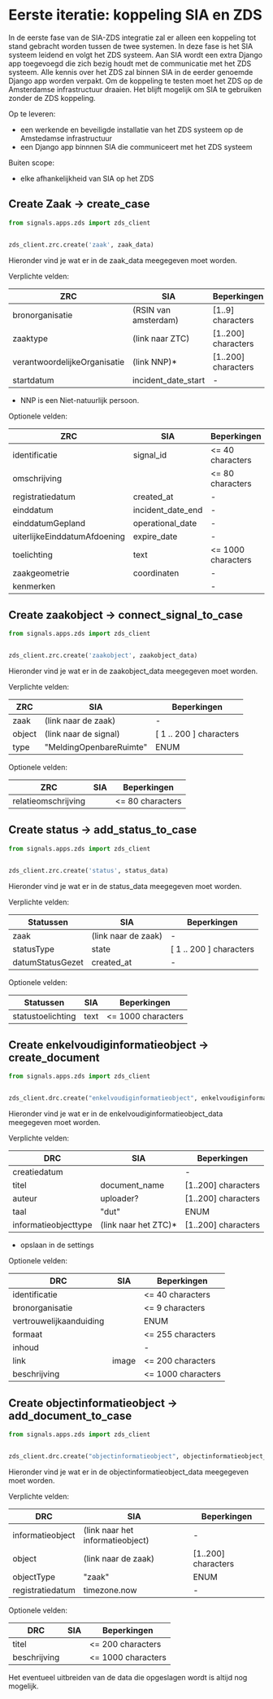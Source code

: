 # Eerste iteratie: koppeling SIA en ZDS
In de eerste fase van de SIA-ZDS integratie zal er alleen een koppeling tot stand
gebracht worden tussen de twee systemen. In deze fase is het SIA systeem leidend
en volgt het ZDS systeem. Aan SIA wordt een extra Django app toegevoegd die zich
bezig houdt met de communicatie met het ZDS systeem. Alle kennis over het ZDS zal
binnen SIA in de eerder genoemde Django app worden verpakt. Om de koppeling te
testen moet het ZDS op de Amsterdamse infrastructuur draaien. Het blijft mogelijk
om SIA te gebruiken zonder de ZDS koppeling.

Op te leveren:
* een werkende en beveiligde installatie van het ZDS systeem op de Amstedamse
  infrastructuur
* een Django app binnnen SIA die communiceert met het ZDS systeem

Buiten scope:
* elke afhankelijkheid van SIA op het ZDS


## Create Zaak -> create_case

```python
from signals.apps.zds import zds_client


zds_client.zrc.create('zaak', zaak_data)
```

Hieronder vind je wat er in de zaak_data meegegeven moet worden.

Verplichte velden:

| ZRC                           | SIA                   | Beperkingen           |
|-------------------------------|-----------------------|-----------------------|
| bronorganisatie               | (RSIN van amsterdam)  | [1..9] characters     |
| zaaktype                      | (link naar ZTC)       | [1..200] characters   |
| verantwoordelijkeOrganisatie  | (link NNP)*           | [1..200] characters   |
| startdatum                    | incident_date_start   | -                     |

* NNP is een Niet-natuurlijk persoon.

Optionele velden:

| ZRC                           | SIA                   | Beperkingen           |
|-------------------------------|-----------------------|-----------------------|
| identificatie                 | signal_id             | <= 40 characters      |
| omschrijving                  |                       | <= 80 characters      |
| registratiedatum              | created_at            | -                     |
| einddatum                     | incident_date_end     | -                     |
| einddatumGepland              | operational_date      | -                     |
| uiterlijkeEinddatumAfdoening  | expire_date           | -                     |
| toelichting                   | text                  | <= 1000 characters    |
| zaakgeometrie                 | coordinaten           | -                     |
| kenmerken                     |                       | -                     |

## Create zaakobject -> connect_signal_to_case

```python
from signals.apps.zds import zds_client


zds_client.zrc.create('zaakobject', zaakobject_data)
```

Hieronder vind je wat er in de zaakobject_data meegegeven moet worden.

Verplichte velden:

| ZRC                   | SIA                     | Beperkingen               |
|-----------------------|-------------------------|---------------------------|
| zaak                  | (link naar de zaak)     | -                         |
| object                | (link naar de signal)   | [ 1 .. 200 ] characters   |
| type                  | "MeldingOpenbareRuimte" | ENUM                      |

Optionele velden:

| ZRC                   | SIA                   | Beperkingen               |
|-----------------------|-----------------------|---------------------------|
| relatieomschrijving   |                       | <= 80 characters          |


## Create status -> add_status_to_case

```python
from signals.apps.zds import zds_client


zds_client.zrc.create('status', status_data)
```

Hieronder vind je wat er in de status_data meegegeven moet worden.

Verplichte velden:

| Statussen             | SIA                 | Beperkingen               |
|-----------------------|---------------------|---------------------------|
| zaak                  | (link naar de zaak) | -                         |
| statusType            | state               | [ 1 .. 200 ] characters   |
| datumStatusGezet      | created_at          | -                         |

Optionele velden:

| Statussen             | SIA                 | Beperkingen               |
|-----------------------|---------------------|---------------------------|
| statustoelichting     | text                | <= 1000 characters        |


## Create enkelvoudiginformatieobject -> create_document

```python
from signals.apps.zds import zds_client


zds_client.drc.create("enkelvoudiginformatieobject", enkelvoudiginformatieobject_data)
```

Hieronder vind je wat er in de enkelvoudiginformatieobject_data meegegeven moet worden.

Verplichte velden:

| DRC                         | SIA                   | Beperkingen           |
|-----------------------------|-----------------------|-----------------------|
| creatiedatum                |                       | -                     |
| titel                       | document_name         | [1..200] characters   |
| auteur                      | uploader?             | [1..200] characters   |
| taal                        | "dut"                 | ENUM                  |
| informatieobjecttype        | (link naar het ZTC)*  | [1..200] characters   |

* opslaan in de settings

Optionele velden:

| DRC                         | SIA                   | Beperkingen           |
|-----------------------------|-----------------------|-----------------------|
| identificatie               |                       | <= 40 characters      |
| bronorganisatie             |                       | <= 9 characters       |
| vertrouwelijkaanduiding     |                       | ENUM                  |
| formaat                     |                       | <= 255 characters     |
| inhoud                      |                       | -                     |
| link                        | image                 | <= 200 characters     |
| beschrijving                |                       | <= 1000 characters    |


## Create objectinformatieobject -> add_document_to_case

```python
from signals.apps.zds import zds_client


zds_client.drc.create("objectinformatieobject", objectinformatieobject_data)
```

Hieronder vind je wat er in de objectinformatieobject_data meegegeven moet worden.

Verplichte velden:

| DRC                    | SIA                              | Beperkingen           |
|------------------------|----------------------------------|-----------------------|
| informatieobject       | (link naar het informatieobject) | -                     |
| object                 | (link naar de zaak)              | [1..200] characters   |
| objectType             | "zaak"                           | ENUM                  |
| registratiedatum       | timezone.now                     | -                     |

Optionele velden:

| DRC                    | SIA                   | Beperkingen           |
|------------------------|-----------------------|-----------------------|
| titel                  |                       | <= 200 characters     |
| beschrijving           |                       | <= 1000 characters    |

Het eventueel uitbreiden van de data die opgeslagen wordt is altijd nog mogelijk.
